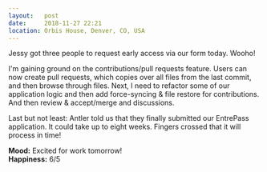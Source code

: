 ```yaml
---
layout:   post
date:     2018-11-27 22:21
location: Orbis House, Denver, CO, USA
---
```


Jessy got three people to request early access via our form today. Wooho!

I'm gaining ground on the contributions/pull requests feature. Users can now
create pull requests, which copies over all files from the last commit, and
then browse through files. Next, I need to refactor some of our application
logic and then add force-syncing & file restore for contributions. And then
review & accept/merge and discussions.

Last but not least: Antler told us that they finally submitted our EntrePass
application. It could take up to eight weeks. Fingers crossed that it will
process in time!

**Mood:** Excited for work tomorrow!  
**Happiness:** 6/5
